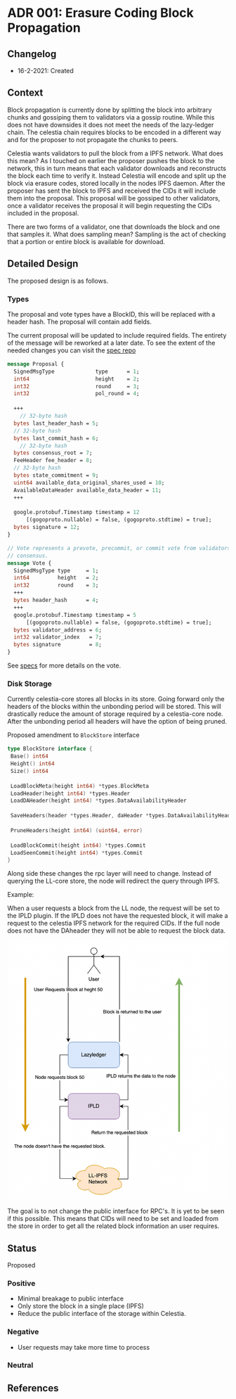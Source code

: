# ADR 001: Erasure Coding Block Propagation

## Changelog

- 16-2-2021: Created

## Context

Block propagation is currently done by splitting the block into arbitrary chunks and gossiping them to validators via a gossip routine. While this does not have downsides it does not meet the needs of the lazy-ledger chain. The celestia chain requires blocks to be encoded in a different way and for the proposer to not propagate the chunks to peers.

Celestia wants validators to pull the block from a IPFS network. What does this mean? As I touched on earlier the proposer pushes the block to the network, this in turn means that each validator downloads and reconstructs the block each time to verify it. Instead Celestia will encode and split up the block via erasure codes, stored locally in the nodes IPFS daemon. After the proposer has sent the block to IPFS and received the CIDs it will include them into the proposal. This proposal will be gossiped to other validators, once a validator receives the proposal it will begin requesting the CIDs included in the proposal.

There are two forms of a validator, one that downloads the block and one that samples it. What does sampling mean? Sampling is the act of checking that a portion or entire block is available for download.

## Detailed Design

The proposed design is as follows.

### Types

The proposal and vote types have a BlockID, this will be replaced with a header hash. The proposal will contain add fields.

The current proposal will be updated to include required fields. The entirety of the message will be reworked at a later date. To see the extent of the needed changes you can visit the [spec repo](https://github.com/celestiaorg/celestia-specs/blob/master/specs/proto/consensus.proto#L19)

```proto
message Proposal {
  SignedMsgType             type      = 1;
  int64                     height    = 2;
  int32                     round     = 3;
  int32                     pol_round = 4;

  +++
    // 32-byte hash
  bytes last_header_hash = 5;
  // 32-byte hash
  bytes last_commit_hash = 6;
    // 32-byte hash
  bytes consensus_root = 7;
  FeeHeader fee_header = 8;
  // 32-byte hash
  bytes state_commitment = 9;
  uint64 available_data_original_shares_used = 10;
  AvailableDataHeader available_data_header = 11;
  +++

  google.protobuf.Timestamp timestamp = 12
      [(gogoproto.nullable) = false, (gogoproto.stdtime) = true];
  bytes signature = 12;
}
```

```proto
// Vote represents a prevote, precommit, or commit vote from validators for
// consensus.
message Vote {
  SignedMsgType type     = 1;
  int64         height   = 2;
  int32         round    = 3;
  +++
  bytes header_hash      = 4;
  +++
  google.protobuf.Timestamp timestamp = 5
      [(gogoproto.nullable) = false, (gogoproto.stdtime) = true];
  bytes validator_address = 6;
  int32 validator_index   = 7;
  bytes signature         = 8;
}
```

See [specs](https://github.com/celestiaorg/celestia-specs/blob/master/specs/data_structures.md#vote) for more details on the vote.

### Disk Storage

Currently celestia-core stores all blocks in its store. Going forward only the headers of the blocks within the unbonding period will be stored. This will drastically reduce the amount of storage required by a celestia-core node. After the unbonding period all headers will have the option of being pruned.

Proposed amendment to `BlockStore` interface

```go
type BlockStore interface {
 Base() int64
 Height() int64
 Size() int64

 LoadBlockMeta(height int64) *types.BlockMeta
 LoadHeader(height int64) *types.Header
 LoadDAHeader(height int64) *types.DataAvailabilityHeader

 SaveHeaders(header *types.Header, daHeader *types.DataAvailabilityHeader, seenCommit *types.Commit)

 PruneHeaders(height int64) (uint64, error)

 LoadBlockCommit(height int64) *types.Commit
 LoadSeenCommit(height int64) *types.Commit
}
```

Along side these changes the rpc layer will need to change. Instead of querying the LL-core store, the node will redirect the query through IPFS.

Example:

When a user requests a block from the LL node, the request will be set to the IPLD plugin. If the IPLD does not have the requested block, it will make a request to the celestia IPFS network for the required CIDs. If the full node does not have the DAheader they will not be able to request the block data.

![user request flow](./assets/user-request.png)

The goal is to not change the public interface for RPC's. It is yet to be seen if this possible. This means that CIDs will need to be set and loaded from the store in order to get all the related block information an user requires.

## Status

Proposed


### Positive

- Minimal breakage to public interface
- Only store the block in a single place (IPFS)
- Reduce the public interface of the storage within Celestia.

### Negative

- User requests may take more time to process

### Neutral

## References
